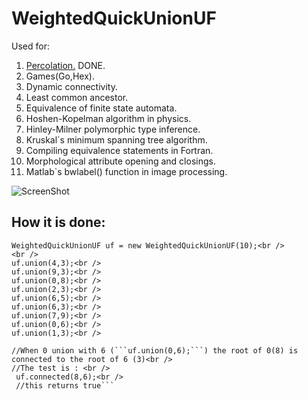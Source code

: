 WeightedQuickUnionUF
============

Used for:

1. [Percolation.](https://github.com/geftimov/Algorithms/tree/master/readme/Percolation.md)                  DONE.
2. Games(Go,Hex).
3. Dynamic connectivity.
4. Least common ancestor.
5. Equivalence of finite state automata.
6. Hoshen-Kopelman algorithm in physics.
7. Hinley-Milner polymorphic type inference.
8. Kruskal`s minimum spanning tree algorithm.
9. Compiling equivalence statements in Fortran.
10. Morphological attribute opening and closings.
11. Matlab`s bwlabel() function in image processing.

![ScreenShot](http://tjure.sfs.uni-tuebingen.de/files/Kursmaterialien/Gerdemann/fig1.7.png)

How it is done:
------------------
```
WeightedQuickUnionUF uf = new WeightedQuickUnionUF(10);<br />
<br />
uf.union(4,3);<br />
uf.union(9,3);<br />
uf.union(0,8);<br />
uf.union(2,3);<br />
uf.union(6,5);<br />
uf.union(6,3);<br />
uf.union(7,9);<br />
uf.union(0,6);<br />
uf.union(1,3);<br />

//When 0 union with 6 (```uf.union(0,6);```) the root of 0(8) is connected to the root of 6 (3)<br />
//The test is : <br />
 uf.connected(8,6);<br />
 //this returns true```


